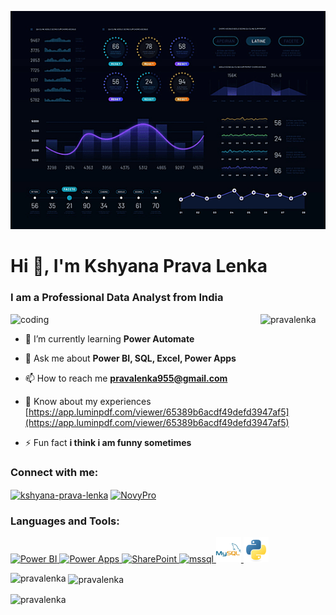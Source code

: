 ![logo](https://github.com/pravalenka/pravalenka/blob/main/pngtree-infographic-dashboard-template-ui-graph-png-image_4624169.png)
<h1 align="left">Hi 👋, I'm Kshyana Prava Lenka</h1>
<h3 align="left">I am a Professional Data Analyst from India</h3>
 
<img align="left" alt="coding" width="400" src="![image](https://github.com/pravalenka/pravalenka/assets/120097217/b697f608-657f-435d-a918-21fd1a4f2423)">
<p align="left"> <img src="https://komarev.com/ghpvc/?username=pravalenka&label=Profile%20views&color=0e75b6&style=flat" alt="pravalenka" /> </p>

- 🌱 I’m currently learning **Power Automate**

- 💬 Ask me about **Power BI, SQL, Excel, Power Apps**

- 📫 How to reach me **pravalenka955@gmail.com**

- 📄 Know about my experiences [https://app.luminpdf.com/viewer/65389b6acdf49defd3947af5](https://app.luminpdf.com/viewer/65389b6acdf49defd3947af5)

- ⚡ Fun fact **i think i am funny sometimes**

<h3 align="left">Connect with me:</h3>
<p align="left">
<a href="https://linkedin.com/in/kshyana-prava-lenka" target="blank"><img align="center" src="https://raw.githubusercontent.com/rahuldkjain/github-profile-readme-generator/master/src/images/icons/Social/linked-in-alt.svg" alt="kshyana-prava-lenka" height="30" width="40" /></a>
<a href="https://www.novypro.com/profile_projects/kshyana-pravalenka" target="_blank"><img align="center" src="INSERT_ICON_URL_HERE" alt="NovyPro" height="30" width="40" /></a>
</p>

<h3 align="left">Languages and Tools:</h3>
<p align="left"> 
  <a href="https://powerbi.microsoft.com/" target="_blank" rel="noreferrer"> <img src="INSERT_POWER_BI_ICON_URL_HERE" alt="Power BI" width="40" height="40"/> </a>
  <a href="https://powerapps.microsoft.com/" target="_blank" rel="noreferrer"> <img src="INSERT_POWER_APPS_ICON_URL_HERE" alt="Power Apps" width="40" height="40"/> </a>
  <a href="https://www.microsoft.com/en-us/microsoft-365/sharepoint/" target="_blank" rel="noreferrer"> <img src="INSERT_SHAREPOINT_ICON_URL_HERE" alt="SharePoint" width="40" height="40"/> </a>
  <a href="https://www.microsoft.com/en-us/sql-server" target="_blank" rel="noreferrer"> <img src="https://www.svgrepo.com/show/303229/microsoft-sql-server-logo.svg" alt="mssql" width="40" height="40"/> </a>
  <a href="https://www.mysql.com/" target="_blank" rel="noreferrer"> <img src="https://raw.githubusercontent.com/devicons/devicon/master/icons/mysql/mysql-original-wordmark.svg" alt="mysql" width="40" height="40"/> </a> 
  <a href="https://www.python.org" target="_blank" rel="noreferrer"> <img src="https://raw.githubusercontent.com/devicons/devicon/master/icons/python/python-original.svg" alt="python" width="40" height="40"/> </a> 
</p>

<p><img align="left" src="https://github-readme-stats.vercel.app/api/top-langs?username=pravalenka&show_icons=true&locale=en&layout=compact" alt="pravalenka" /></p>

<p>&nbsp;<img align="center" src="https://github-readme-stats.vercel.app/api?username=pravalenka&show_icons=true&locale=en" alt="pravalenka" /></p>

<p><img align="center" src="https://github-readme-streak-stats.herokuapp.com/?user=pravalenka&" alt="pravalenka" /></p>
